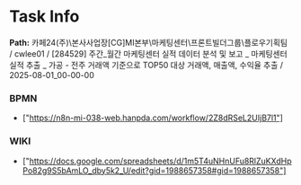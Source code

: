 # Task Info

**Path:** 카페24(주)\본사사업장\[CG]MI본부\마케팅센터\프론트빌더그룹\플로우기획팀 / cwlee01 / [284529] 주간_월간 마케팅센터 실적 데이터 분석 및 보고 _ 마케팅센터 실적 추출 _ 가공 - 전주 거래액 기준으로 TOP50 대상 거래액, 매출액, 수익율 추출 / 2025-08-01_00-00-00

### BPMN
- ["https://n8n-mi-038-web.hanpda.com/workflow/2Z8dRSeL2UIjB7l1"]

### WIKI
- ["https://docs.google.com/spreadsheets/d/1m5T4uNHnUFu8RlZuKXdHpPo82g9S5bAmLO_dby5k2_U/edit?gid=1988657358#gid=1988657358"]

